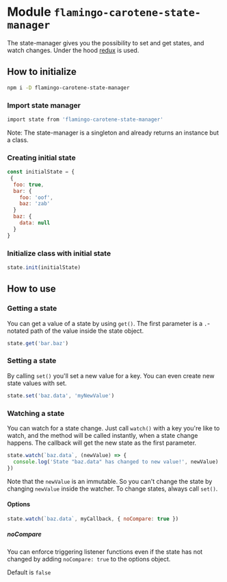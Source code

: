# Module `flamingo-carotene-state-manager`

The state-manager gives you the possibility to set and get states, and watch changes. Under the hood
[redux](https://github.com/reduxjs/redux) is used.

## How to initialize

```bash
npm i -D flamingo-carotene-state-manager
```

### Import state manager

```bash
import state from 'flamingo-carotene-state-manager'
```

Note: The state-manager is a singleton and already returns an instance but a class.

### Creating initial state

```js
const initialState = {
 {
  foo: true,
  bar: {
    foo: 'oof',
    baz: 'zab'
  }
  baz: {
    data: null
  }
}
```

### Initialize class with initial state

```js
state.init(initialState)
```

## How to use

### Getting a state

You can get a value of a state by using `get()`.
The first parameter is a `.`-notated path of the value inside the state object.
```js
state.get('bar.baz')
```

### Setting a state

By calling `set()` you'll set a new value for a key. You can even create new state values with set.

```js
state.set('baz.data', 'myNewValue')
```

### Watching a state

You can watch for a state change.
Just call `watch()` with a key you're like to watch, and the method will be called instantly, when a state change happens. 
The callback will get the new state as the first parameter.

```js
state.watch(`baz.data`, (newValue) => {
  console.log('State "baz.data" has changed to new value!', newValue) 
})
```

Note that the `newValue` is an immutable. So you can't change the state by changing `newValue` inside the watcher.
To change states, always call `set()`.

#### Options
```js
state.watch(`baz.data`, myCallback, { noCompare: true })
```  

##### noCompare
You can enforce triggering listener functions even if the state
has not changed by adding ```noCompare: true``` to the options object.

Default is ```false```

